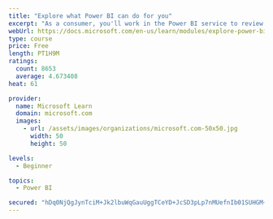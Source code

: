 ```yaml
---
title: "Explore what Power BI can do for you"
excerpt: "As a consumer, you'll work in the Power BI service to review and interact with content that has been shared with you. This module provides the foundational information that you need to work effectively in the Power BI service."
webUrl: https://docs.microsoft.com/en-us/learn/modules/explore-power-bi-service/
type: course
price: Free
length: PT1H9M
ratings:
  count: 8653
  average: 4.673408
heat: 61

provider:
  name: Microsoft Learn
  domain: microsoft.com
  images:
    - url: /assets/images/organizations/microsoft.com-50x50.jpg
      width: 50
      height: 50

levels:
  - Beginner

topics:
  - Power BI

secured: "hDq0NjQgJynTciM+Jk2lbuWqGauUggTCeYD+JcSD3pLp7nMUefnIb01SUHGM+OJZyPmqTGvGCw0bLa6rDHyXXoYXOxM0qUv75nw9S7zO/iM3Kinfqdj2gI2+WyQvhFet0SL766NP3pJ22aIzK2ynSY6X6ORCD1ckJzSl8CO4gHZPFZYCWh4b0Ip0+RCtyZIJjGHjPGM63qt/l6E4O3W5xqSpCWvjwvhStt2j/RtQa81iJFY2uAewrDagDy8/aP9qA8VN/2Rmo/UdVY/e+jK02mv/S424vPNhwD5KM9L82DQl7xNxcdfS1AvcWx0g7Q7NQGgSMqhi6lR3hqxugOcHAcrKgLmhoWqB507j1Vt8j+TWoBmK4T0bLvWNlGWJt1vrAgxlyMtnEo65RM4u2j5S14HZ1I3qMBW2AKETYa+iIOQ=;RQK4+hfZiEZe9CVfAqIFng=="
---
```


